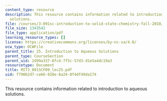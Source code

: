 ```yaml
---
content_type: resource
description: This resource contains information related to introduction to aqueous
  solutions.
file: /courses/3-091sc-introduction-to-solid-state-chemistry-fall-2010/f79062d7ce66928e8a240f4df49da174_MIT3_091SCF09_lec25.pdf
file_size: 1343542
file_type: application/pdf
learning_resource_types: []
license: https://creativecommons.org/licenses/by-nc-sa/4.0/
ocw_type: OCWFile
parent_title: 25. Introduction to Aqueous Solutions
parent_type: CourseSection
parent_uid: 2d99a337-8fc4-7f5c-57d3-d1e5a4dc19a3
resourcetype: Document
title: MIT3_091SCF09_lec25.pdf
uid: f79062d7-ce66-928e-8a24-0f4df49da174
---
```

This resource contains information related to introduction to aqueous solutions.